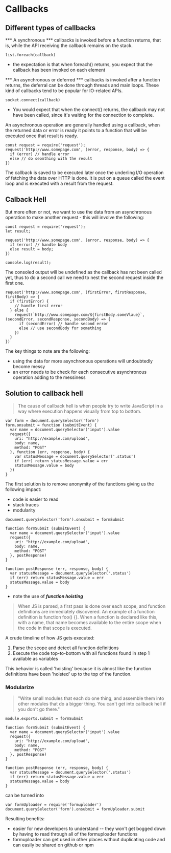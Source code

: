 # Callbacks

## Different types of callbacks

*** A synchronous *** callbacks is invoked before a function returns, that is, while the API receiving the callback remains on the stack.  

```
list.foreach(callback) 
```

* the expectation is that when foreach() returns, you expect that the callback has been invoked on each element 

*** An asynchronous or deferred *** callbacks is invoked after a function returns, the deferral can be done through threads and main loops.  These kind of callbacks tend to be popular for  IO-related APIs.

```
socket.connect(callback)
```

* You would expect that when the connect() returns, the callback may not have been called, since it's waiting for the connection to complete. 


An asynchronous operation are generally handled using a callback, when the returned data or error is ready it points to a function that will be executed once that result is ready. 

```
const request = require('request');
request('http://www.somepage.com', (error, response, body) => {
  if (error) // handle error
  else // do seomthing with the result 
})
```

The callback is saved to be executed later once the underling I/O operation of fetching the data over HTTP is done.  It is put on a queue called the event loop and is executed with a result from the request.

## Calback Hell

But more often or not, we want to use the data from an asynchronous operation to make another request - this will involve the following: 

```
const request = require('request');
let result;

request('http://www.somepage.com', (error, response, body) => {
  if (error) // handle body
  else result = body;
})

console.log(result);
```

The consoled output will be undefined as the callback has not been called yet, thus to do a second call we need to nest the second request inside the first one.

```
request('http://www.somepage.com', (firstError, firstResponse, firstBody) => {
  if (firstError) {
    // handle first error
  } else {
    request(`http://www.somepage.com/${firstBody.someVlaue}`, (secondError, secondResponse, secondBody) => {
      if (secondError) // handle second error
      else // use secondBody for something
    })
  }
})
```

The key things to note are the following: 
* using the data for more asynchronous operations will undoubtedly become messy 
* an error needs to be check for each consecutive asynchronous operation adding to the messiness

## Solution to callback hell

> The cause of callback hell is when people try to write JavaScript in a way where execution happens visually from top to bottom.

```
var form = document.querySelector('form')
form.onsubmit = function (submitEvent) {
  var name = document.querySelector('input').value
  request({
    uri: "http://example.com/upload",
    body: name,
    method: "POST"
  }, function (err, response, body) {
    var statusMessage = document.querySelector('.status')
    if (err) return statusMessage.value = err
    statusMessage.value = body
  })
}
```

The first solution is to remove anonymity of the functions giving us the following impact:
* code is easier to read 
* stack traces 
* modularity 

```
document.querySelector('form').onsubmit = formSubmit

function formSubmit (submitEvent) {
  var name = document.querySelector('input').value
  request({
    uri: "http://example.com/upload",
    body: name,
    method: "POST"
  }, postResponse)
}

function postResponse (err, response, body) {
  var statusMessage = document.querySelector('.status')
  if (err) return statusMessage.value = err
  statusMessage.value = body
}
```

* note the use of ***function hoisting***

> When JS is parsed, a first pass is done over each scope, and function definitions are immediately discovered. An example of a function definition is function foo() {}. When a function is declared like this, with a name, that name becomes available to the entire scope when the code in that scope is executed.

A crude timeline of how JS gets executed:

1. Parse the scope and detect all function definitions
2. Execute the code top-to-bottom with all functions found in step 1 available as variables

This behavior is called 'hoisting' because it is almost like the function definitions have been 'hoisted' up to the top of the function.

### Modularize 

> "Write small modules that each do one thing, and assemble them into other modules that do a bigger thing. You can't get into callback hell if you don't go there."

```
module.exports.submit = formSubmit

function formSubmit (submitEvent) {
  var name = document.querySelector('input').value
  request({
    uri: "http://example.com/upload",
    body: name,
    method: "POST"
  }, postResponse)
}

function postResponse (err, response, body) {
  var statusMessage = document.querySelector('.status')
  if (err) return statusMessage.value = err
  statusMessage.value = body
}
```

can be turned into 

```
var formUploader = require('formuploader')
document.querySelector('form').onsubmit = formUploader.submit
```

Resulting benefits: 
* easier for new developers to understand -- they won't get bogged down by having to read through all of the formuploader functions
* formuploader can get used in other places without duplicating code and can easily be shared on github or npm
